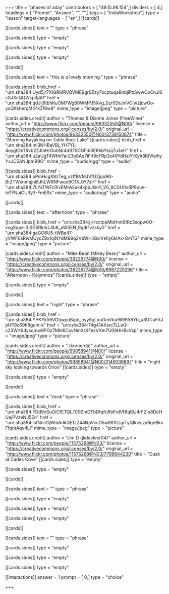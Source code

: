 +++
title = "phases of aday"
contributors = [ "49.15.98.154",]
dividers = [ 4,]
headings = [ "Prompt", "Answer", "", "",]
tags = [ "IndiaWorkshop",]
type = "lesson"
target-languages = [ "en",]
[[cards]]

[[cards.sides]]
text = ""
type = "phrase"

[[cards.sides]]
type = "empty"

[[cards.sides]]
type = "empty"

[[cards.sides]]
type = "empty"

[[cards]]

[[cards.sides]]
text = "this is a lovely morning."
type = "phrase"

[[cards.sides]]
blob_href = "urn:sha384:Uyd5jr7XIGRMRVQVME9gr6Zzy7ocptuqaBnbjlPzSwwCoCnJl6cSJXcQQWsp3j40"
href = "urn:sha384:qdJlj6tbhKuOM7WgB0WMPJ5Xvg_0zr0DtJmVOiw2jcwOo-yoQXkhergMG1kZf6w8"
mime_type = "image/jpeg"
type = "picture"

[cards.sides.credit]
author = "Thomas & Dianne Jones (FreeWine)"
author_url = "http://www.flickr.com/people/96332550@N00/"
license = "https://creativecommons.org/licenses/by/2.0/"
original_url = "http://www.flickr.com/photos/96332550@N00/3739150874"
title = "Morning Kayaking on Table Rock Lake"
[[cards.sides]]
blob_href = "urn:sha384:mi3NHBaVBj_YH7YL-4oygtOkT6vb22JIoHrGubNr4dB7XCGFib0EKkbYkiq7u3eH"
href = "urn:sha384:u2aUgT4WfmYar23p8Aq7iFrl9oFRp3x40YdHaiYrXyh8RtVlwhyYxJC5ANJpmB9O"
mime_type = "audio/ogg"
type = "audio"

[[cards.sides]]
blob_href = "urn:sha384:oPmHcgX8zTeg_vzffBVMJVfU2jqo9G-BrZTWxnmqjni6JhLWRNFwoo9O1X_0Y7sH"
href = "urn:sha384:7LYaTWFc0lvEMIwEak4kpbJkkrll_V0_8CGU0x6P6ouv-leTFNuiCUIfy3-FmERx"
mime_type = "audio/ogg"
type = "audio"

[[cards]]

[[cards.sides]]
text = "afternoon"
type = "phrase"

[[cards.sides]]
blob_href = "urn:sha384:j-HsctppMbHmt9tRz3sopw0O-vvgXqpe-3jSG5RkrkL4bK_aWSEN_9gdr1vzsky0"
href = "urn:sha384:gaGO6U5-tWBe47-yVWF6sRwMUycZ9x1qiNYdM99q2VbWHilGxiVkhy6klAx-OmTG"
mime_type = "image/jpeg"
type = "picture"

[cards.sides.credit]
author = "Mike Bean (Mikey Bean)"
author_url = "http://www.flickr.com/people/38226774@N00/"
license = "https://creativecommons.org/licenses/by/2.0/"
original_url = "http://www.flickr.com/photos/38226774@N00/6987220296"
title = "Afternoon - Kalymnos"
[[cards.sides]]
type = "empty"

[[cards.sides]]
type = "empty"

[[cards]]

[[cards.sides]]
text = "night"
type = "phrase"

[[cards.sides]]
blob_href = "urn:sha384:YPKYk59VGfjwpdSgbl_hyyAgLxuGmVba9ll9PA8Yb_u3UCuFXJpHP8c69h8gum-k"
href = "urn:sha384:74g41AKsrc7LLw2-c23Wrt6dysqmw8POz7Mhl6CxvNmXrXFezVXIn7U09HHBcVsp"
mime_type = "image/jpeg"
type = "picture"

[cards.sides.credit]
author = " (kronerda)"
author_url = "http://www.flickr.com/people/99858941@N00/"
license = "https://creativecommons.org/licenses/by/2.0/"
original_url = "http://www.flickr.com/photos/99858941@N00/3149039897"
title = "night sky looking towards Orion"
[[cards.sides]]
type = "empty"

[[cards.sides]]
type = "empty"

[[cards]]

[[cards.sides]]
text = "dusk"
type = "phrase"

[[cards.sides]]
blob_href = "urn:sha384:FDd9oSuOiCfETQI_fC92mDTbDfqfrj5bFrdVfBqlBJ4rFZio8DoHUejPVzeNJ5En"
href = "urn:sha384:isfNnilGjWmAdkQE1zZ44NpVccD5wI6DItzqrTyQIkvvjzy6geBkxFfqntAqv4Ll"
mime_type = "image/jpeg"
type = "picture"

[cards.sides.credit]
author = "Jim D (jkdevleer04)"
author_url = "http://www.flickr.com/people/11575268@N03/"
license = "https://creativecommons.org/licenses/by/2.0/"
original_url = "http://www.flickr.com/photos/11575268@N03/7799644230"
title = "Dusk at Cades Cove"
[[cards.sides]]
type = "empty"

[[cards.sides]]
type = "empty"

[[cards]]

[[cards.sides]]
text = ""
type = "phrase"

[[cards.sides]]
type = "empty"

[[cards.sides]]
type = "empty"

[[cards.sides]]
type = "empty"

[[cards]]

[[cards.sides]]
text = ""
type = "phrase"

[[cards.sides]]
type = "empty"

[[cards.sides]]
type = "empty"

[[cards.sides]]
type = "empty"

[[interactions]]
answer = 1
prompt = [ 0,]
type = "choice"

+++

